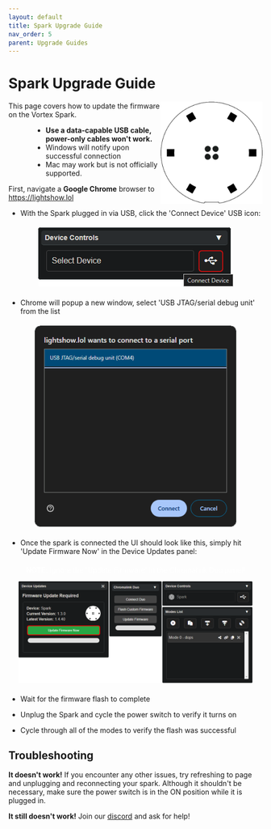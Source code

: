 ```yaml
---
layout: default
title: Spark Upgrade Guide
nav_order: 5
parent: Upgrade Guides
---
```


# Spark Upgrade Guide

<img src="assets/images/spark-logo-square-512.png" style="max-width: 250px; width: 40%; float: right">

This page covers how to update the firmware on the Vortex Spark.

<div style="margin-left: 50px; margin-right: 50px" markdown="1">

- **Use a data-capable USB cable, power-only cables won't work.**
- Windows will notify upon successful connection
- Mac may work but is not officially supported.

</div>

First, navigate a **Google Chrome** browser to https://lightshow.lol

 - With the Spark plugged in via USB, click the 'Connect Device' USB icon:

<div style="text-align: center; margin: 20px">
  <img style="max-width:400px;" src="assets/images/connect-device.png">
</div>

 - Chrome will popup a new window, select 'USB JTAG/serial debug unit' from the list

<div style="text-align: center; margin: 20px">
  <img style="max-width:400px;" src="assets/images/connect-chromadeck-serialport.png">
</div>

 - Once the spark is connected the UI should look like this, simply hit 'Update Firmware Now' in the Device Updates panel:

<div style="text-align: center; margin: 20px">
  <p style="color: white;"><b>NOTE</b>: Ignore the 'Update Firmware' in the Chromalink Duo panel!</p>
  <img src="assets/images/spark-firmware-update.png">
</div>

 - Wait for the firmware flash to complete
 
 - Unplug the Spark and cycle the power switch to verify it turns on
 
 - Cycle through all of the modes to verify the flash was successful

## Troubleshooting

**It doesn't work!**
If you encounter any other issues, try refreshing to page and unplugging and reconnecting your spark. Although it shouldn't be necessary, make sure the power switch is in the ON position while it is plugged in.

**It still doesn't work!**
Join our [discord](https://discord.gg/4R9at8S8Sn) and ask for help!

